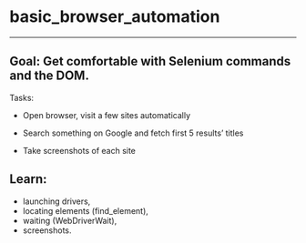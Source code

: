 # basic_browser_automation

---

## Goal: Get comfortable with Selenium commands and the DOM.

Tasks:

- Open browser, visit a few sites automatically

- Search something on Google and fetch first 5 results’ titles

- Take screenshots of each site

## Learn:

- launching drivers,
- locating elements (find_element),
- waiting (WebDriverWait),
- screenshots.
